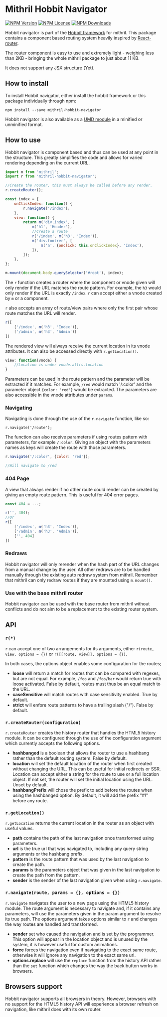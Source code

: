 # Mithril Hobbit Navigator

[![NPM Version](https://img.shields.io/npm/v/mithril-hobbit-navigator.svg)](https://www.npmjs.com/package/mithril-hobbit-navigator) [![NPM License](https://img.shields.io/npm/l/mithril-hobbit-navigator.svg)](https://www.npmjs.com/package/mithril-hobbit-navigator) [![NPM Downloads](https://img.shields.io/npm/dm/mithril-hobbit-navigator.svg)](https://www.npmjs.com/package/mithril-hobbit-navigator)

Hobbit navigator is part of the [Hobbit framework](https://github.com/Minivera/mithril-hobbit) for mithril. This package contains a component based routing system heavily inspired by [React-router](https://github.com/ReactTraining/react-router).

The router component is easy to use and extremely light - weighing less than 2KB - bringing the whole mithril package to just about 11 KB.

It does not support any JSX structure (Yet).

## How to install

To install Hobbit navigator, either install the hobbit framework or this package individually through npm:

`npm install --save mithril-hobbit-navigator`

Hobbit navigator is also available as a [UMD module](https://github.com/Minivera/mithril-hobbit/tree/master/packages/hobbit-navigator/umd) in a minified or unminified format.

## How to use

Hobbit navigator is component based and thus can be used at any point in the structure. This greatly simplifies the code and allows for varied rendering depending on the current URL.

```javascript
import m from 'mithril';
import r from 'mithril-hobbit-navigator';

//Create the router, this must always be called before any render.
r.createRouter();

const index = {
    onClickIndex: function() {
        r.navigate('/index');
    },
    view: function() {
        return m('div.index', [
            m('h1', 'Header'),
            //Create a route
            r('/index', m('h3', 'Index')),
            m('div.footrer', [
                m('a', {onclick: this.onClickIndex}, 'Index'),
            ]),
        ]);
    },
};

m.mount(document.body.querySelector('#root'), index);
```

The `r` function creates a router where the component or vnode given will only render if the URL matches the route pattern. For example, the `h3` would only render if the URL is exactly `/index`. `r` can accept either a vnode created by `m` or a component.

`r` also accepts an array of route/view pairs where only the first pair whose route matches the URL will render.

```javascript
r([
    ['/index', m('h3', 'Index')],
    ['/admin', m('h3', 'Admin')]
])
```

The rendered view will always receive the current location in its vnode attributes. It can also be accessed directly with `r.getLocation()`.

```javascript
view: function(vnode) {
    //Location is under vnode.attrs.location
}
```

Parameters can be used in the route pattern and the parameter will be extracted if it matches. For example, `/red` would match '/:color' and the parameter object `{color: 'red'}` would be extracted. The parameters are also accessible in the vnode attributes under `params`.

### Navigating
Navigating is done through the use of the `r.navigate` function, like so:

`r.navigate('/route');`

The function can also receive parameters if using routes pattern with parameters, for example `/:color`. Giving an object with the parameters names as keys will create the route with those parameters.

```javascript
r.navigate('/:color', {color: 'red'});

//Will navigate to /red
```

### 404 Page
A view that always render if no other route could render can be created by giving an empty route pattern. This is useful for 404 error pages.

```javascript
const 404 = ...;

r('', 404);
//Or
r([
    ['/index', m('h3', 'Index')],
    ['/admin', m('h3', 'Admin')],
    ['', 404]
])
```

### Redraws
Hobbit navigator will only rerender when the hash part of the URL changes from a manual change by the user. All other redraws are to be handled manually through the existing auto redraw system from mithril. Remember that mithril can only redraw routes if they are mounted using `m.mount()`.

### Use with the base mithril router
Hobbit navigator can be used with the base router from mithril without conflicts and do not aim to be a replacement to the existing router system.

## API

### `r(*)`
`r` can accept one of two arrangements for its arguments, either `r(route, view, options = {})` or `r([[route, view]], options = {})`.

In both cases, the options object enables some configuration for the routes;

* **loose** will return a match for routes that can be compared with regexes, but are not equal. For example, `/foo` and `/foo/bar` would return true with loose activated. False by default, routes must thus be an equal match to the URL.
* **caseSensitive** will match routes with case sensitivity enabled. True by default.
* **strict** will enfore route patterns to have a trailing slash ("/"). False by default.

### `r.createRouter(configuration)`
`r.createRouter` creates the history router that handles the HTML5 history module. It can be configured through the use of the configuration argument which currently accepts the following options.

* **hashbanged** is a boolean that allows the router to use a hashbang rather than the default routing system. False by default.
* **location** will set the default location of the router when first created without changing the URL. This can be useful for initial redirects or SSR. Location can accept either a string for the route to use or a full location object. If not set, the router will set the initial location using the URL. Unset by default.
* **hashbangPrefix** will chose the prefix to add before the routes when using the hashbanged option. By default, it will add the prefix "#!" before any route.

### `r.getLocation()`
`r.getLocation` returns the current location in the router as an object with useful values.

* **path** contains the path of the last navigation once transformed using parameters.
* **url** is the true url that was navigated to, including any query string arguments or the hashbang prefix.
* **pattern** is the route pattern that was used by the last navigation to create the path.
* **params** is the parameters object that was given in the last navigation to create the path from the pattern.
* **sender** is the sender of the last navigation given when using `r.navigate`.

### `r.navigate(route, params = {}, options = {})`
`r.navigate` navigates the user to a new page using the HTML5 history module. The route argument is necessary to navigate and, if it contains any parameters, will use the parameters given in the param argument to resolve its true path. The options argument takes options similar to `r` and changes the way routes are handled and transformed.

* **sender** set who caused the navigation and is set by the programmer. This option will appear in the location object and is unused by the system, it is however useful for custom animations.
* **force** forces the navigation even if navigating to the exact same route, otherwise it will ignore any navigation to the exact same url.
* **options.replace** will use the `replace` function from the history API rather than the `set` function which changes the way the back button works in browsers.

## Browsers support
Hobbit navigator supports all browsers in theory. However, browsers with no support for the HTML5 history API will experience a browser refresh on navigation, like mithril does with its own router.
